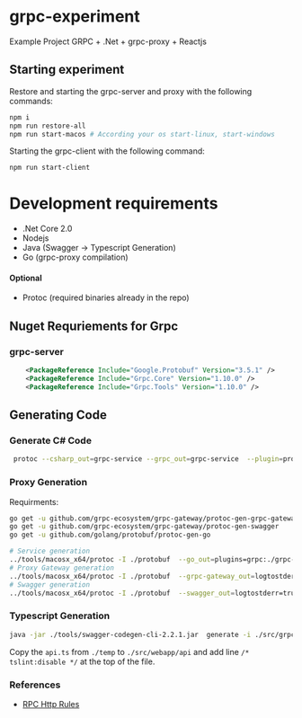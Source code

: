 # grpc-experiment

Example Project GRPC + .Net + grpc-proxy + Reactjs

## Starting experiment

Restore and starting the grpc-server and proxy with the following commands:

```bash
npm i
npm run restore-all
npm run start-macos # According your os start-linux, start-windows
```

Starting the grpc-client with the following command:

```bash
npm run start-client
```

# Development requirements

* .Net Core 2.0
* Nodejs
* Java (Swagger -> Typescript Generation)
* Go (grpc-proxy compilation)

#### Optional

* Protoc (required binaries already in the repo)

## Nuget Requriements for Grpc

### grpc-server

```xml
    <PackageReference Include="Google.Protobuf" Version="3.5.1" />
    <PackageReference Include="Grpc.Core" Version="1.10.0" />
    <PackageReference Include="Grpc.Tools" Version="1.10.0" />
```

## Generating Code

### Generate C# Code

```bash
 protoc --csharp_out=grpc-service --grpc_out=grpc-service  --plugin=protoc-gen-grpc=grpc_csharp_plugin ./protobuf/todo.proto
```

### Proxy Generation

Requirments:

```bash
go get -u github.com/grpc-ecosystem/grpc-gateway/protoc-gen-grpc-gateway
go get -u github.com/grpc-ecosystem/grpc-gateway/protoc-gen-swagger
go get -u github.com/golang/protobuf/protoc-gen-go
```

```bash
# Service generation
../tools/macosx_x64/protoc -I ./protobuf  --go_out=plugins=grpc:./grpc-proxy/grpcproxy ./protobuf/todo.proto
# Proxy Gateway generation
../tools/macosx_x64/protoc -I ./protobuf  --grpc-gateway_out=logtostderr=true:./grpc-proxy/grpcproxy ./protobuf/todo.proto
# Swagger generation
../tools/macosx_x64/protoc -I ./protobuf  --swagger_out=logtostderr=true:./grpc-proxy ./protobuf/todo.proto
```

### Typescript Generation

```bash
java -jar ./tools/swagger-codegen-cli-2.2.1.jar  generate -i ./src/grpc-proxy/proxy.swagger.json -l typescript-fetch -o temp
```

Copy the `api.ts` from `./temp` to `./src/webapp/api` and add line `/* tslint:disable */` at the top of the file.

### References

* [RPC Http Rules](https://cloud.google.com/service-management/reference/rpc/google.api#http)
